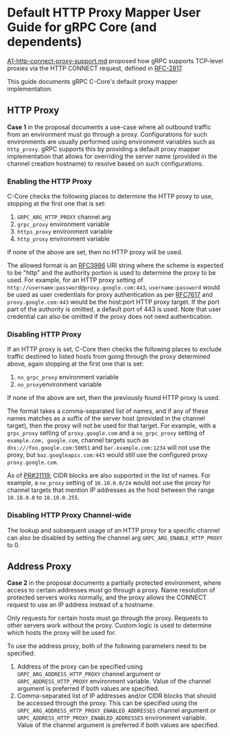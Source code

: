 # Default HTTP Proxy Mapper User Guide for gRPC Core (and dependents)

[A1-http-connect-proxy-support.md](https://github.com/grpc/proposal/blob/master/A1-http-connect-proxy-support.md)
proposed how gRPC supports TCP-level proxies via the HTTP CONNECT request,
defined in [RFC-2817](https://www.rfc-editor.org/rfc/rfc2817).

This guide documents gRPC C-Core's default proxy mapper implementation.

## HTTP Proxy

**Case 1** in the proposal documents a use-case where all outbound traffic from
an environment must go through a proxy. Configurations for such environments are
usually performed using environment variables such as `http_proxy`. gRPC
supports this by providing a default proxy mapper implementation that allows for
overriding the server name (provided in the channel creation hostname) to
resolve based on such configurations.

### Enabling the HTTP Proxy

C-Core checks the following places to determine the HTTP proxy to use, stopping
at the first one that is set:

1.  `GRPC_ARG_HTTP_PROXY` channel arg
2.  `grpc_proxy` environment variable
3.  `https_proxy` environment variable
4.  `http_proxy` environment variable

If none of the above are set, then no HTTP proxy will be used.

The allowed format is an [RFC3986](https://www.rfc-editor.org/rfc/rfc3986) URI
string where the scheme is expected to be "http" and the authority portion is
used to determine the proxy to be used. For example, for an HTTP proxy setting
of `http://username:password@proxy.google.com:443`, `username:password` would be
used as user credentials for proxy authentication as per
[RFC7617](https://www.rfc-editor.org/rfc/rfc7617) and `proxy.google.com:443`
would be the host:port HTTP proxy target. If the port part of the authority is
omitted, a default port of 443 is used. Note that user credential can also be
omitted if the proxy does not need authentication.

### Disabling HTTP Proxy

If an HTTP proxy is set, C-Core then checks the following places to exclude
traffic destined to listed hosts from going through the proxy determined above,
again stopping at the first one that is set:

1.  `no_grpc_proxy` environment variable
2.  `no_proxy`environment variable

If none of the above are set, then the previously found HTTP proxy is used.

The format takes a comma-separated list of names, and if any of these names
matches as a suffix of the server host (provided in the channel target), then
the proxy will not be used for that target. For example, with a `grpc_proxy`
setting of `proxy.google.com` and a `no_grpc_proxy` setting of `example.com,
google.com`, channel targets such as `dns:///foo.google.com:50051` and
`bar.example.com:1234` will not use the proxy, but `baz.googleapis.com:443`
would still use the configured proxy `proxy.google.com`.

As of [PR#31119](https://github.com/grpc/grpc/pull/31119), CIDR blocks are also
supported in the list of names. For example, a `no_proxy` setting of
`10.10.0.0/24` would not use the proxy for channel targets that mention IP
addresses as the host between the range `10.10.0.0` to `10.10.0.255`.

### Disabling HTTP Proxy Channel-wide

The lookup and subsequent usage of an HTTP proxy for a specific channel can also
be disabled by setting the channel arg `GRPC_ARG_ENABLE_HTTP_PROXY` to 0.

## Address Proxy

**Case 2** in the proposal documents a partially protected environment, where
access to certain addresses must go through a proxy. Name resolution
of protected servers works normally, and the proxy allows the CONNECT request
to use an IP address instead of a hostname.

Only requests for certain hosts must go through the proxy. Requests to other
servers work without the proxy. Custom logic is used to determine which hosts
the proxy will be used for.

To use the address proxy, both of the following parameters need to be specified:
1. Address of the proxy can be specified using `GRPC_ARG_ADDRESS_HTTP_PROXY`
channel argument or `GRPC_ADDRESS_HTTP_PROXY` environment variable. Value of
the channel argument is preferred if both values are specified.
1. Comma-separated list of IP addresses and/or CIDR blocks that should be
accessed through the proxy. This can be specified using
the `GRPC_ARG_ADDRESS_HTTP_PROXY_ENABLED_ADDRESSES` channel argument
or `GRPC_ADDRESS_HTTP_PROXY_ENABLED_ADDRESSES` environment variable. Value of
the channel argument is preferred if both values are specified.